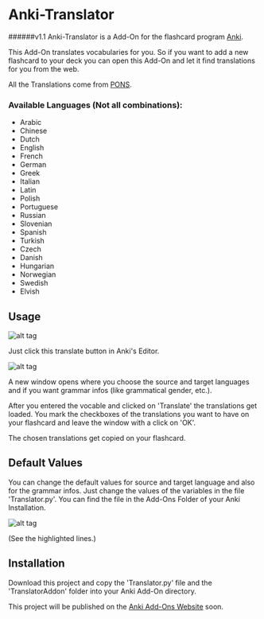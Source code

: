 # Anki-Translator
######v1.1
Anki-Translator is a Add-On for the flashcard program [Anki](http://ankisrs.net/).

This Add-On translates vocabularies for you. So if you want to add a new flashcard to your deck you can open this Add-On 
and let it find translations for you from the web.

All the Translations come from [PONS](http://en.pons.com/).

### Available Languages (Not all combinations):
* Arabic
* Chinese
* Dutch
* English
* French
* German
* Greek
* Italian
* Latin
* Polish
* Portuguese
* Russian
* Slovenian
* Spanish
* Turkish
* Czech
* Danish
* Hungarian
* Norwegian
* Swedish
* Elvish

## Usage
![alt tag](https://raw.githubusercontent.com/jannewulf/Anki-Translator/master/docs/Button.png)

Just click this translate button in Anki's Editor. 

![alt tag](https://raw.githubusercontent.com/jannewulf/Anki-Translator/master/docs/translated-tree.png)

A new window opens where you choose the source and target languages and if you want grammar infos (like grammatical
gender, etc.).

After you entered the vocable and clicked on 'Translate' the translations get loaded. You mark the checkboxes of the 
translations you want to have on your flashcard and leave the window with a click on 'OK'.

The chosen translations get copied on your flashcard.

## Default Values
You can change the default values for source and target language and also for the grammar infos. Just change the values 
of the variables in the file 'Translator.py'. You can find the file in the Add-Ons Folder of your Anki Installation.

![alt tag](https://raw.githubusercontent.com/jannewulf/Anki-Translator/master/docs/settings.png)

(See the highlighted lines.)

## Installation
Download this project and copy the 'Translator.py' file and the 'TranslatorAddon' folder into your Anki Add-On directory.

This project will be published on the [Anki Add-Ons Website](https://ankiweb.net/shared/addons/) soon.
